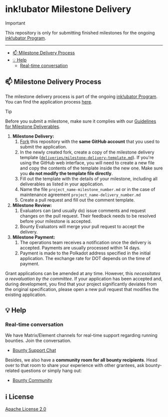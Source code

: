 # ink!ubator Milestone Delivery <!-- omit in toc -->

> [!IMPORTANT]  
> This repository is only for submitting finished milestones for the ongoing [ink!ubator Program](https://github.com/use-inkubator/).

---

- [:mailbox: Milestone Delivery Process](#mailbox-milestone-delivery-process)
- [:bulb: Help](#bulb-help)
  - [Real-time conversation](#real-time-conversation)

## :mailbox: Milestone Delivery Process

The milestone delivery process is part of the ongoing [ink!ubator Program](https://github.com/use-inkubator/). You can find the application process [here](https://github.com/use-inkubator/Support-Docs/blob/master/milestone-deliverables-guidelines.md).  

> [!TIP]  
> Before you submit a milestone, make sure it complies with our [Guidelines for Milestone Deliverables](https://github.com/use-inkubator/Support-Docs/blob/master/milestone-deliverables-guidelines.md).

1. **Milestone Delivery:**
   1. [Fork](https://github.com/use-inkubator/Grant-Milestone-Delivery/fork) this repository with the **same GitHub account** that you used to submit the application.
   2. In the newly created fork, create a copy of the milestone delivery template ([`deliveries/milestone-delivery-template.md`](deliveries/milestone-delivery-template.md)). If you're using the GitHub web interface, you will need to create a new file and copy the contents of the template inside the new one. Make sure you **do not modify the template file directly**. 
   3. Fill out the template with the details of your milestone, including all deliverables as listed in your application.
   4. Name the file `project_name-milestone_number.md` or in the case of maintenance agreement `project_name-delivery_number.md`
   5. Create a pull request and fill out the comment template.
2. **Milestone Review:**
   1. Evaluators can (and usually do) issue comments and request changes on the pull request. Their feedback needs to be resolved before your milestone is accepted.
   2. Bounty Evaluators will merge your pull request to accept the delivery.
3. **Milestone Payment:**
   1. The operations team receives a notification once the delivery is accepted. Payments are usually processed within 14 days.
   2. Payment is made to the Polkadot address specified in the initial application. The exchange rate for DOT depends on the time of payment.

Grant applications can be amended at any time. However, this _necessitates a reevaluation by the committee_. If your application has been accepted and, during development, you find that your project significantly deviates from the original specification, please open a new pull request that modifies the existing application.

## :bulb: Help

### Real-time conversation

We have Matrix/Element channels for real-time support regarding running bounties. Join the conversation.

- [Bounty Support Chat](https://matrix.to/#/#sm-bounty-support:matrix.org)

Besides, we also have a **community room for all bounty recipients**. Head over to that room to share your experience with other grantees, ask bounty-related questions or simply hang out:

- [Bounty Community](https://matrix.to/#/#sm-bounty-community:matrix.org)

## :information_source: License <!-- omit in toc -->

[Apache License 2.0](LICENSE)
